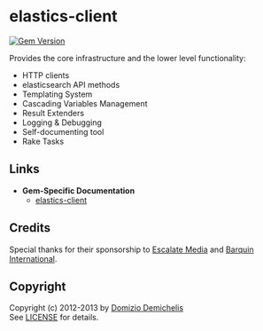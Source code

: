 # elastics-client

[![Gem Version](https://badge.fury.io/rb/elastics-client.png)](http://badge.fury.io/rb/elastics-client)

Provides the core infrastructure and the lower level functionality:

* HTTP clients
* elasticsearch API methods
* Templating System
* Cascading Variables Management
* Result Extenders
* Logging & Debugging
* Self-documenting tool
* Rake Tasks

## Links

- __Gem-Specific Documentation__
  - [elastics-client](http://elastics.github.io/elastics/doc/2-elastics-client)

## Credits

Special thanks for their sponsorship to [Escalate Media](http://www.escalatemedia.com) and [Barquin International](http://www.barquin.com).

## Copyright

Copyright (c) 2012-2013 by [Domizio Demichelis](mailto://dd.nexus@gmail.com)<br>
See [LICENSE](https://github.com/elastics/elastics/blob/master/elastics/LICENSE) for details.
